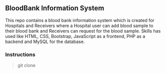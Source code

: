 ## BloodBank Information System
This repo contains a blood bank information system which is created for Hospitals and Receivers where a Hospital user can add blood sample to their blood bank and Receivers can request for the blood sample. Skills has used like HTML, CSS, Bootstrap, JavaScript as a frontend, PHP as a backend and MySQL for the database.

### Instructions

> git clone <this-project-url>

